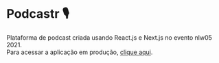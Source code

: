 # Podcastr 🎙️
 Plataforma de podcast criada usando React.js e Next.js no evento nlw05 2021.  
 Para acessar a aplicação em produção, [clique aqui](https://helton-podcastr.vercel.app/ "Podcastr by Helton").
